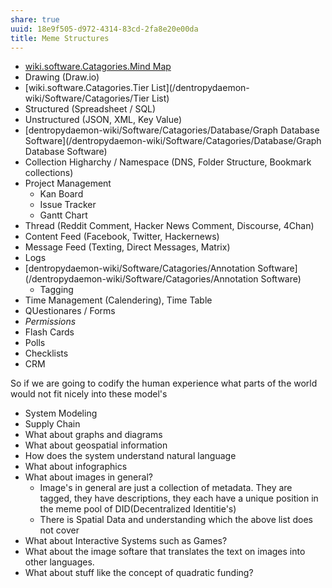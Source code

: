 ```yaml
---
share: true
uuid: 18e9f505-d972-4314-83cd-2fa8e20e00da
title: Meme Structures
---
```

* [wiki.software.Catagories.Mind Map](/3e4abceb-b485-4ded-851e-c095080043a3)
* Drawing (Draw.io)
* [wiki.software.Catagories.Tier List](/dentropydaemon-wiki/Software/Catagories/Tier List)
* Structured (Spreadsheet / SQL)
* Unstructured (JSON, XML, Key Value)
* [dentropydaemon-wiki/Software/Catagories/Database/Graph Database Software](/dentropydaemon-wiki/Software/Catagories/Database/Graph Database Software)
* Collection Higharchy / Namespace (DNS, Folder Structure, Bookmark collections)
* Project Management
	* Kan Board
	* Issue Tracker
	* Gantt Chart
* Thread (Reddit Comment, Hacker News Comment, Discourse, 4Chan)
* Content Feed (Facebook, Twitter, Hackernews)
* Message Feed (Texting, Direct Messages, Matrix)
* Logs
* [dentropydaemon-wiki/Software/Catagories/Annotation Software](/dentropydaemon-wiki/Software/Catagories/Annotation Software)
  * Tagging
* Time Management (Calendering), Time Table
* QUestionares / Forms
* *Permissions*
* Flash Cards
* Polls
* Checklists
* CRM

So if we are going to codify the human experience what parts of the world would not fit nicely into these model's

* System Modeling
* Supply Chain
* What about graphs and diagrams
* What about geospatial information
* How does the system understand natural language
* What about infographics
* What about images in general?
  * Image's in general are just a collection of metadata. They are tagged, they have descriptions, they each have a unique position in the meme pool of DID(Decentralized Identitie's)
  * There is Spatial Data and understanding which the above list does not cover
* What about Interactive Systems such as Games?
* What about the image softare that translates the text on images into other languages.
* What about stuff like the concept of quadratic funding?